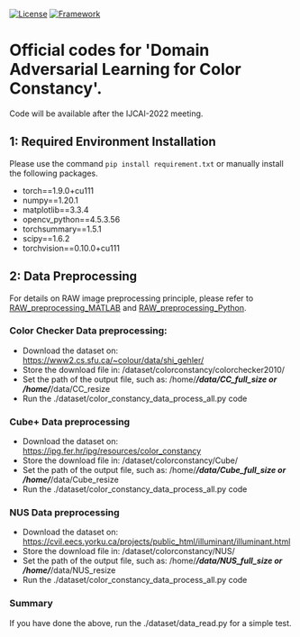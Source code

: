 [![License](https://img.shields.io/badge/License-Apache%202.0-blue.svg)](https://opensource.org/licenses/MIT)
[![Framework](https://img.shields.io/badge/PyTorch-%23EE4C2C.svg?&logo=PyTorch&logoColor=white)](https://pytorch.org/)

#  Official codes for 'Domain Adversarial Learning for Color Constancy'.

Code will be  available after the IJCAI-2022 meeting.

## 1: Required Environment Installation
Please use the command  `pip install requirement.txt` or manually install the following packages.
  + torch==1.9.0+cu111
  + numpy==1.20.1
  + matplotlib==3.3.4
  + opencv_python==4.5.3.56
  + torchsummary==1.5.1
  + scipy==1.6.2
  + torchvision==0.10.0+cu111

## 2: Data Preprocessing

For details on RAW image preprocessing principle, please refer to  [RAW_preprocessing_MATLAB](https://ridiqulous.com/process-raw-data-using-matlab-and-dcraw/comment-page-3/#comments/) and [RAW_preprocessing_Python](https://nbviewer.org/github/yourwanghao/CMUComputationalPhotography/blob/master/class2/notebook2.ipynb/).  


### Color Checker Data preprocessing:
+ Download the dataset on: https://www2.cs.sfu.ca/~colour/data/shi_gehler/
+ Store the download file in: /dataset/colorconstancy/colorchecker2010/
+ Set the path of the output file, such as: /home/***/data/CC_full_size or /home/***/data/CC_resize
+ Run the ./dataset/color_constancy_data_process_all.py code

### Cube+  Data preprocessing
+ Download the dataset on: https://ipg.fer.hr/ipg/resources/color_constancy
+ Store the download file in: /dataset/colorconstancy/Cube/
+ Set the path of the output file, such as: /home/***/data/Cube_full_size or /home/***/data/Cube_resize
+ Run the ./dataset/color_constancy_data_process_all.py code



### NUS Data preprocessing
+ Download the dataset on: https://cvil.eecs.yorku.ca/projects/public_html/illuminant/illuminant.html
+ Store the download file in: /dataset/colorconstancy/NUS/
+ Set the path of the output file, such as: /home/***/data/NUS_full_size or /home/***/data/NUS_resize
+ Run the ./dataset/color_constancy_data_process_all.py code


### Summary
If you have done the above, run the ./dataset/data_read.py  for a simple test.












